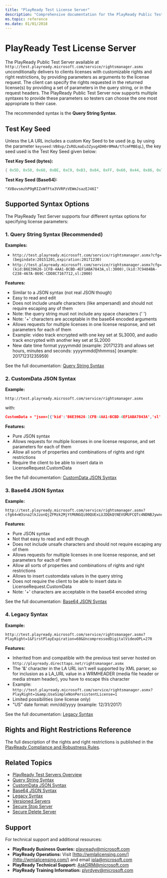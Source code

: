 ```yaml
---
title: "PlayReady Test License Server"
description: "Comprehensive documentation for the PlayReady Public Test License Server including syntax options, parameters, and usage examples."
ms.topic: reference
ms.date: 01/01/2018
---
```


# PlayReady Test License Server

The PlayReady Public Test Server available at `http://test.playready.microsoft.com/service/rightsmanager.asmx` unconditionally delivers to clients licenses with customizable rights and right restrictions, by providing parameters as arguments to the license request. The client can specify the rights requested in the returned license(s) by providing a set of parameters in the query string, or in the request headers. The PlayReady Public Test Server now supports multiple syntaxes to provide these parameters so testers can choose the one most appropriate to their case.

The recommended syntax is the **Query String Syntax**.

## Test Key Seed

Unless the LA URL includes a custom Key Seed to be used (e.g. by using the parameter `keyseed:VB8xp/ZsROLmaEu3Zyug4DH0r0MmA/tTcmFMBEqL`), the key seed used is the Test Key Seed given below:

**Test Key Seed (bytes):**

```c
{ 0x5D, 0x50, 0x68, 0xBE, 0xC9, 0xB3, 0x84, 0xFF, 0x60, 0x44, 0x86, 0x71, 0x59, 0xF1, 0x6D, 0x6B, 0x75, 0x55, 0x44, 0xFC, 0xD5, 0x11, 0x69, 0x89, 0xB1, 0xAC, 0xC4, 0x27, 0x8E, 0x88 }
```

**Test Key Seed (Base64):**

```text
"XVBovsmzhP9gRIZxWfFta3VVRPzVEWmJsazEJ46I"
```

## Supported Syntax Options

The PlayReady Test Server supports four different syntax options for specifying license parameters:

### 1. Query String Syntax (Recommended)

**Examples:**

- `http://test.playready.microsoft.com/service/rightsmanager.asmx?cfg=(begindate:20151201,expiration:20171230)`
- `http://test.playready.microsoft.com/service/rightsmanager.asmx?cfg=(kid:B6E39626-1CFB-4AA1-BCBD-4EF1ABA7843A,sl:3000),(kid:7C9484BA-C238-467A-869C-CDD8C7167712,sl:2000)`

**Features:**

- Similar to a JSON syntax (not real JSON though)
- Easy to read and edit
- Does not include unsafe characters (like ampersand) and should not require escaping any of them
- Note: the query string must not include any space characters (' ')
- Note: '+' characters are acceptable in the base64 encoded arguments
- Allows requests for multiple licenses in one license response, and set parameters for each of them
- Example: video track encrypted with one key set at SL3000, and audio track encrypted with another key set at SL2000
- New date time format yyyymmdd (example: 20171231) and allows set hours, minutes and seconds: yyyymmdd[hhmmss] (example: 20171231235959)

See the full documentation: [Query String Syntax](playready-test-server-query-string-syntax.md)

### 2. CustomData JSON Syntax

**Example:**

```http
http://test.playready.microsoft.com/service/rightsmanager.asmx
```

with:

```json
CustomData = "json=[{'kid':'B6E39626-1CFB-4AA1-BCBD-4EF1ABA7843A','sl':'3000'},{'kid':'7C9484BA-C238-467A-869C-CDD8C7167712','sl':'2000'}]"
```

**Features:**

- Pure JSON syntax
- Allows requests for multiple licenses in one license response, and set parameters for each of them
- Allow all sorts of properties and combinations of rights and right restrictions
- Require the client to be able to insert data in LicenseRequest.CustomData

See the full documentation: [CustomData JSON Syntax](playready-test-server-customdata-json-syntax.md)

### 3. Base64 JSON Syntax

**Example:**
```
http://test.playready.microsoft.com/service/rightsmanager.asmx?cfg64=W3sna2lkJzonQjZFMzk2MjYtMUNGQi00QUExLUJDQkQtNEVGMUFCQTc4NDNBJywnc2wnOiczMDAwJ30seydraWQnOic3Qzk0ODRCQS1DMjM4LTQ2N0EtODY5Qy1DREQ4QzcxNjc3MTInLCdzbCc6JzIwMDAnfV0=
```

**Features:**
- Pure JSON syntax
- Not that easy to read and edit though
- Does not include unsafe characters and should not require escaping any of them
- Allows requests for multiple licenses in one license response, and set parameters for each of them
- Allow all sorts of properties and combinations of rights and right restrictions
- Allows to insert customdata values in the query string
- Does not require the client to be able to insert data in LicenseRequest.CustomData
- Note: '+' characters are acceptable in the base64 encoded string

See the full documentation: [Base64 JSON Syntax](playready-test-server-base64-json-syntax.md)

### 4. Legacy Syntax

**Example:**
```
http://test.playready.microsoft.com/service/rightsmanager.asmx?PlayRight=1&FirstPlayExpiration=60&UncompressedDigitalVideoOPL=270
```

**Features:**
- Inherited from and compatible with the previous test server hosted on `http://playready.directtaps.net/rightsmanager.asmx`
- The '&' character in the LA URL isn't well supported by XML parser, so for inclusion as a LA_URL value in a WRMHEADER (media file header or media stream header), you have to escape this character
- Example: `http://test.playready.microsoft.com/service/rightsmanager.asmx?PlayRight=1&amp;UseSimpleNonPersistentLicense=1`
- Limited possibilities (one license only)
- "US" date format: mm/dd/yyyy (example: 12/31/2017)

See the full documentation: [Legacy Syntax](playready-test-server-legacy-syntax.md)

## Rights and Right Restrictions Reference

The full description of the rights and right restrictions is published in the [PlayReady Compliance and Robustness Rules](https://www.microsoft.com/playReady/licensing/compliance).

## Related Topics

- [PlayReady Test Servers Overview](playready-test-servers.md)
- [Query String Syntax](playready-test-server-query-string-syntax.md)
- [CustomData JSON Syntax](playready-test-server-customdata-json-syntax.md)
- [Base64 JSON Syntax](playready-test-server-base64-json-syntax.md)
- [Legacy Syntax](playready-test-server-legacy-syntax.md)
- [Versioned Servers](playready-test-server-versioned.md)
- [Secure Stop Server](playready-test-server-secure-stop.md)
- [Secure Delete Server](playready-test-server-secure-delete.md)

## Support

For technical support and additional resources:

- **PlayReady Business Queries:** [playready@microsoft.com](mailto:playready@microsoft.com)
- **PlayReady Operations:** Visit [http://wmlalicensing.com/](http://wmlalicensing.com/) and email [ipla@microsoft.com](mailto:ipla@microsoft.com)
- **PlayReady Technical Support:** [AskDRM@microsoft.com](mailto:AskDRM@microsoft.com)
- **PlayReady Training Information:** [plyrdyev@microsoft.com](mailto:plyrdyev@microsoft.com)
